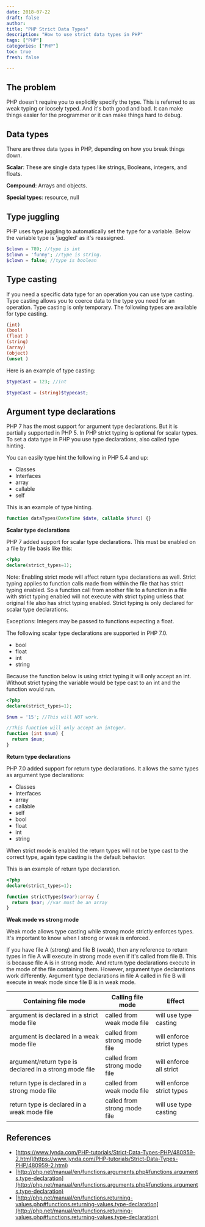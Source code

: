 ```yaml
---
date: 2018-07-22
draft: false
author:
title: "PHP Strict Data Types"
description: "How to use strict data types in PHP"
tags: ["PHP"]
categories: ["PHP"]
toc: true
fresh: false

---
```


## The problem

PHP doesn't require you to explicitly specify the type. This is referred to as weak typing or loosely typed.  And it's both good and bad.  It can make things easier for the programmer or it can make things hard to debug. 

## Data types

There are three data types in PHP, depending on how you break things down.

**Scalar**: These are single data types like strings, Booleans, integers, and floats. 

**Compound**: Arrays and objects. 

**Special types**: resource, null 

## Type juggling 

PHP uses type juggling to automatically set the type for a variable. Below the variable type is 'juggled' as it's reassigned. 

```php
$clown = 789; //type is int
$clown = 'funny'; //type is string.
$clown = false; //type is boolean
```

## Type casting

If you need a specific data type for an operation you can use type casting. Type casting allows you to coerce data to the type you need for an operation. Type casting is only temporary. The following types are available for type casting. 

```php
(int)
(bool)
(float )
(string)
(array)
(object)
(unset )
```

Here is an example of type casting: 

```php
$typeCast = 123; //int

$typeCast = (string)$typecast;

```

## Argument type declarations

PHP 7 has the most support for argument type declarations. But it is partially supported in PHP 5. In PHP strict typing is optional for scalar types. To set a data type in PHP you use type declarations, also called type hinting. 

You can easily type hint the following in PHP 5.4 and up: 

- Classes 
- Interfaces 
- array
- callable 
- self

This is an example of type hinting.

```php
function dataTypes(DateTime $date, callable $func) {}
```

**Scalar type declarations**

PHP 7 added support for scalar type declarations. This must be enabled on a file by file basis like this:

```php
<?php 
declare(strict_types=1);
```

Note: Enabling strict mode will affect return type declarations as well. Strict typing applies to function calls made from within the file that has strict typing enabled. So a function call from another file to a function in a file with strict typing enabled will not execute with strict typing unless that original file also has strict typing enabled.  Strict typing is only declared for scalar type declarations. 

Exceptions: Integers may be passed to functions expecting a float. 

The following scalar type declarations are supported in PHP 7.0.

- bool 
- float
- int
- string 

Because the function below is using strict typing it will only accept an int. Without strict typing the variable would be type cast to an int and the function would run. 

```php
<?php 
declare(strict_types=1);

$num = '15'; //This will NOT work.

//This function will only accept an integer.
function (int $num) {
  return $num;
}
```

**Return type declarations** 

PHP 7.0 added support for return type declarations. It allows the same types as argument type declarations: 

- Classes 
- Interfaces 
- array
- callable 
- self
- bool 
- float
- int
- string 

When strict mode is enabled the return types will not be type cast to the correct type, again type casting is the default behavior. 

This is an example of return type declaration. 

```php
<?php 
declare(strict_types=1);

function strictTypes($var):array {
  return $var; //var must be an array
}
```

**Weak mode vs strong mode**

Weak mode allows type casting while strong mode strictly enforces types.   It's important to know when I strong or weak is enforced. 

If you have file A (strong) and file B (weak), then any reference to return types in file A will execute in strong mode even if it's called from file B. This is because file A is in strong mode. And return type declarations execute in the mode of the file containing them.  However, argument type declarations work differently. Argument type declarations in file A called in file B will execute in weak mode since file B is in weak mode. 


| Containing file mode                     | Calling file mode            | Effect                    |
| ---------------------------------------- | ---------------------------- | ------------------------- |
| argument is declared in a strict mode file | called from weak mode file   | will use type casting     |
| argument is declared in a weak mode file | called from strong mode file | will enforce strict types |
| argument/return type is declared in a strong mode file | called from strong mode file | will enforce all strict   |
| return type is declared in a strong mode file | called from weak mode file   | will enforce strict types |
| return type is declared in a weak mode file | called from strong mode file | will use type casting     |

## References 

- [https://www.lynda.com/PHP-tutorials/Strict-Data-Types-PHP/480959-2.html](https://www.lynda.com/PHP-tutorials/Strict-Data-Types-PHP/480959-2.html)
- [http://php.net/manual/en/functions.arguments.php#functions.arguments.type-declaration](http://php.net/manual/en/functions.arguments.php#functions.arguments.type-declaration)
- [http://php.net/manual/en/functions.returning-values.php#functions.returning-values.type-declaration](http://php.net/manual/en/functions.returning-values.php#functions.returning-values.type-declaration)


